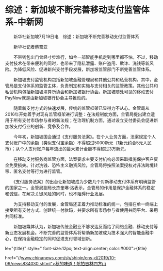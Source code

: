 # 综述：新加坡不断完善移动支付监管体系-中新网

　　新华社新加坡7月19日电　综述：新加坡不断完善移动支付监管体系

　　新华社记者蔡蜀亚

　　不带钱包出门曾经寸步难行，如今一部智能手机走到哪里都不怕。不过，移动支付技术在带来便利的同时，也带来了隐私泄露、账户盗用、欺诈、洗钱等新风险。为降低风险、促进新兴支付手段发展，新加坡监管部门不断完善监管体系。

　　新加坡支付监管机构包括新加坡金融管理局和其他公共和私营机构。其中，金管局是支付体系的监管主体，负责制定和实施与支付相关的监管政策。其他公共和私营机构包括新加坡清算所协会和新加坡银行协会。新加坡随处可见的移动支付PayNow就是由新加坡银行协会主导推动的。

　　随着新支付方式的快速发展，传统的监管框架已显得力不从心。金管局从2016年开始着手对现有监管框架进行调整：在法规制度方面，金管局提出建立适用于所有支付市场参与者的新法规；在治理机制方面，通过设立支付委员会促进新加坡支付行业的创新、竞争及合作。

　　今年初，新加坡国会通过《支付服务法案》。在个人业务方面，法案规定个人支付账户中的余额（类似支付宝余额）不得超过5000新元（1新元约合5元人民币）；从个人支付账户每年流出的最大累计金额不得超过3万新元。

　　在移动支付服务商监管方面，法案要求主要支付机构必须采取措施保护客户资金免受损失。针对洗钱、恐怖主义融资风险，金管局将按照法案授权对非法跨境转移、匿名支付等行为进行监管。

　　《支付服务法案》的出台让新加坡成为少数几个对新移动支付体系有明确监管的国家之一。金管局副局长杰奎琳·洛表示，金管局的作用是保护金融体系的稳定和诚信，在解决关键风险的同时，也不阻碍行业发展。

　　为支持移动支付的发展，金管局还正着力推动标准的统一，包括在单一终端上接受所有支付方式、创建统一付款码，并要求所有市场参与者使用共同平台、采用共同标准。

　　新加坡媒体认为，新加坡传统金融业不够发达反而给了网络金融、移动支付等新业态发展机会。不断完善的监管体系将帮助新加坡成为技术强大的智能金融中心，在保持金融稳定的同时促进支付领域创新。

le="{title}" style=" font-size:12px; text-align:center; color:#000">{title}

href="//www.chinanews.com/sh/shipin/cns-d/2019/10-09/news834030.shtml">秋的味道！航拍吉林四方山
